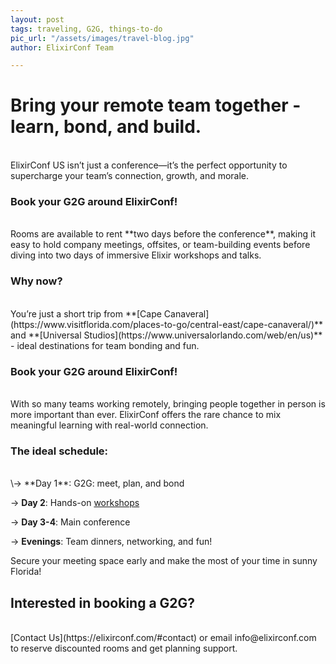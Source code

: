 ```yaml
---
layout: post
tags: traveling, G2G, things-to-do
pic_url: "/assets/images/travel-blog.jpg"
author: ElixirConf Team

---
```

# Bring your remote team together - learn, bond, and build.

<br>
ElixirConf US isn’t just a conference—it’s the perfect opportunity to supercharge your team’s connection, growth, and morale.

### Book your G2G around ElixirConf!

<br>
Rooms are available to rent **two days before the conference**, making it easy to hold company meetings, offsites, or team-building events before diving into two days of immersive Elixir workshops and talks.

### Why now?

<br>
You’re just a short trip from **[Cape Canaveral](https://www.visitflorida.com/places-to-go/central-east/cape-canaveral/)** and **[Universal Studios](https://www.universalorlando.com/web/en/us)** - ideal destinations for team bonding and fun.

### Book your G2G around ElixirConf!

<br>
With so many teams working remotely, bringing people together in person is more important than ever. ElixirConf offers the rare chance to mix meaningful learning with real-world connection.

### The ideal schedule:

<br>
\-> **Day 1**: G2G: meet, plan, and bond

\-> **Day 2**: Hands-on [workshops](https://elixirconf.com/#workshops)

\-> **Day 3-4**: Main conference

\-> **Evenings**: Team dinners, networking, and fun!

Secure your meeting space early and make the most of your time in sunny Florida!

## Interested in booking a G2G?

<br>
[Contact Us](https://elixirconf.com/#contact) or email info@elixirconf.com to reserve discounted rooms and get planning support.
